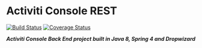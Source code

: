 # Activiti Console REST

[![Build Status](https://travis-ci.org/bandrzejczak/activiti-console-rest.png?branch=develop)](https://travis-ci.org/bandrzejczak/activiti-console-rest) [![Coverage Status](https://coveralls.io/repos/bandrzejczak/activiti-console-rest/badge.png?branch=develop)](https://coveralls.io/r/bandrzejczak/activiti-console-rest?branch=develop)

***Activiti Console Back End project built in Java 8, Spring 4 and Dropwizard***